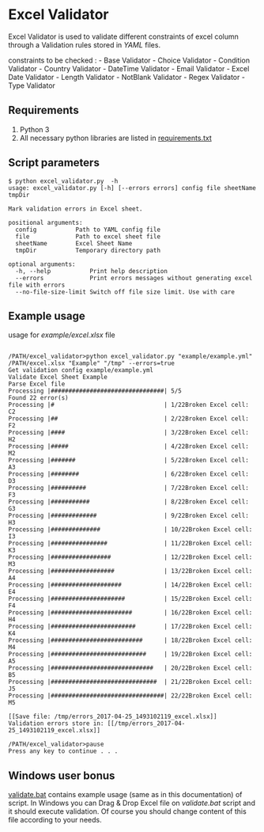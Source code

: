 # Excel Validator

Excel Validator is used to validate different constraints of excel column through a Validation rules  stored in *YAML* files.

constraints to be checked :
    -   Base Validator
    -   Choice Validator
    -   Condition Validator
    -   Country Validator
    -   DateTime Validator
    -   Email Validator
    -   Excel Date Validator
    -   Length Validator
    -   NotBlank Validator
    -   Regex Validator
    -   Type Validator
## Requirements

1. Python 3
2. All necessary python libraries are listed in [requirements.txt](../master/requirements.txt)

## Script parameters
 ```commandline
 $ python excel_validator.py  -h
 usage: excel_validator.py [-h] [--errors errors] config file sheetName tmpDir

 Mark validation errors in Excel sheet.

 positional arguments:
   config           Path to YAML config file
   file             Path to excel sheet file
   sheetName        Excel Sheet Name
   tmpDir           Temporary directory path

 optional arguments:
   -h, --help           Print help description
   --errors             Print errors messages without generating excel file with errors
   --no-file-size-limit Switch off file size limit. Use with care
```

## Example usage

usage for *example/excel.xlsx* file

```commandline

/PATH/excel_validator>python excel_validator.py "example/example.yml" /PATH/excel.xlsx "Example" "/tmp" --errors=true
Get validation config example/example.yml
Validate Excel Sheet Example
Parse Excel file
Processing |################################| 5/5
Found 22 error(s)
Processing |#                               | 1/22Broken Excel cell: C2
Processing |##                              | 2/22Broken Excel cell: F2
Processing |####                            | 3/22Broken Excel cell: H2
Processing |#####                           | 4/22Broken Excel cell: M2
Processing |#######                         | 5/22Broken Excel cell: A3
Processing |########                        | 6/22Broken Excel cell: D3
Processing |##########                      | 7/22Broken Excel cell: F3
Processing |###########                     | 8/22Broken Excel cell: G3
Processing |#############                   | 9/22Broken Excel cell: H3
Processing |##############                  | 10/22Broken Excel cell: I3
Processing |################                | 11/22Broken Excel cell: K3
Processing |#################               | 12/22Broken Excel cell: M3
Processing |##################              | 13/22Broken Excel cell: A4
Processing |####################            | 14/22Broken Excel cell: E4
Processing |#####################           | 15/22Broken Excel cell: F4
Processing |#######################         | 16/22Broken Excel cell: H4
Processing |########################        | 17/22Broken Excel cell: K4
Processing |##########################      | 18/22Broken Excel cell: M4
Processing |###########################     | 19/22Broken Excel cell: A5
Processing |#############################   | 20/22Broken Excel cell: B5
Processing |##############################  | 21/22Broken Excel cell: J5
Processing |################################| 22/22Broken Excel cell: M5

[[Save file: /tmp/errors_2017-04-25_1493102119_excel.xlsx]]
Validation errors store in: [[/tmp/errors_2017-04-25_1493102119_excel.xlsx]]

/PATH/excel_validator>pause
Press any key to continue . . .
```

## Windows user bonus

[validate.bat](../master/validate.bat) contains example usage (same as in this documentation) of script.
In Windows you can Drag & Drop Excel file on *validate.bat* script and it should execute validation. Of course you
should change content of this file according to your needs.
